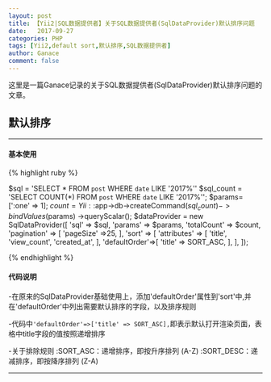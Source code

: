 ```yaml
---
layout: post
title: 【Yii2|SQL数据提供者】关于SQL数据提供者(SqlDataProvider)默认排序问题
date:   2017-09-27
categories: PHP
tags: [Yii2,default sort,默认排序,SQL数据提供者]
author: Ganace
comment: false
---
```


这里是一篇Ganace记录的关于SQL数据提供者(SqlDataProvider)默认排序问题的文章。

## 默认排序

---
####  基本使用
{% highlight ruby %}

$sql = 'SELECT * FROM `post` WHERE `date` LIKE '2017%''
$sql_count = 'SELECT COUNT(\*) FROM `post` WHERE `date` LIKE '2017%'';
$params=[':one' => 1];
$count = Yii::$app->db->createCommand($sql_count)
    ->bindValues($params)
    ->queryScalar();
$dataProvider = new SqlDataProvider([
    'sql' => $sql,
    'params' => $params,
    'totalCount' => $count,
    'pagination' => [
        'pageSize' =>25,
    ],
    'sort' => [
        'attributes' => [
            'title',
            'view_count',
            'created_at',
        ],
        'defaultOrder'=>[
            'title' => SORT_ASC,
        ],
    ],
]);

{% endhighlight %}

####  代码说明

-在原来的SqlDataProvider基础使用上，添加'defaultOrder'属性到'sort'中,并在'defaultOrder'中列出需要默认排序的字段，以及排序规则

-代码中`'defaultOrder'=>['title' => SORT_ASC],`即表示默认打开渲染页面，表格中title字段的值按照递增排序

-关于排除规则
	:SORT_ASC：递增排序，即按升序排列 (A-Z)
	:SORT_DESC：递减排序，即按降序排列 (Z-A)

---


